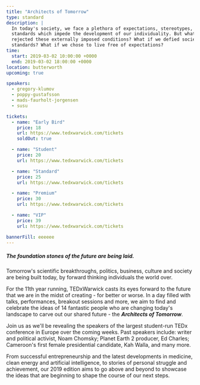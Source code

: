 ```yaml
---
title: "Architects of Tomorrow"
type: standard
description: |
  In today's society, we face a plethora of expectations, stereotypes, and
  standards which impede the development of our individuality. But what if we
  rejected these externally imposed conditions? What if we defied societal
  standards? What if we chose to live free of expectations?
time:
  start: 2019-03-02 10:00:00 +0000
  end: 2019-03-02 18:00:00 +0000
location: butterworth
upcoming: true

speakers:
  - gregory-klumov
  - poppy-gustafsson
  - mads-faurholt-jorgensen
  - susu

tickets:
  - name: "Early Bird"
    price: 18
    url: https://www.tedxwarwick.com/tickets
    soldOut: true

  - name: "Student"
    price: 20
    url: https://www.tedxwarwick.com/tickets

  - name: "Standard"
    price: 25
    url: https://www.tedxwarwick.com/tickets

  - name: "Premium"
    price: 30
    url: https://www.tedxwarwick.com/tickets

  - name: "VIP"
    price: 39
    url: https://www.tedxwarwick.com/tickets

bannerFill: eeeeee
---
```


##### The foundation stones of the future are being laid.

Tomorrow's scientific breakthroughs, politics, business, culture and society
are being built today, by forward thinking individuals the world over.

For the 11th year running, TEDxWarwick casts its eyes forward to the future
that we are in the midst of creating - for better or worse. In a day filled
with talks, performances, breakout sessions and more, we aim to find and
celebrate the ideas of 14 fantastic people who are changing today's landscape
to carve out our shared future - the <span class="red">***Architects of
Tomorrow***</span>.

Join us as we'll be revealing the speakers of the largest student-run TEDx
conference in Europe over the coming weeks. Past speakers include: writer and
political activist, Noam Chomsky; Planet Earth 2 producer, Ed Charles;
Cameroon's first female presidential candidate, Kah Walla, and many more.

From successful entrepreneurship and the latest developments in medicine, clean
energy and artificial intelligence, to stories of personal struggle and
achievement, our 2019 edition aims to go above and beyond to showcase the ideas
that are beginning to shape the course of our next steps.
